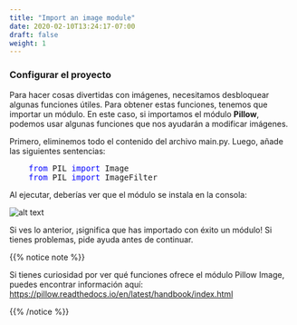 ```yaml
---
title: "Import an image module"
date: 2020-02-10T13:24:17-07:00
draft: false
weight: 1
--- 
```


### Configurar el proyecto

Para hacer cosas divertidas con imágenes, necesitamos desbloquear algunas funciones útiles. Para obtener estas funciones, tenemos que importar un módulo. En este caso, si importamos el módulo <b>Pillow</b>, podemos usar algunas funciones que nos ayudarán a modificar imágenes.

Primero, eliminemos todo el contenido del archivo main.py. Luego, añade las siguientes sentencias:

<pre>
    <font color="blue">from</font> PIL <font color="blue">import</font> Image
    <font color="blue">from</font> PIL <font color="blue">import</font> ImageFilter
</pre>


Al ejecutar, deberías ver que el módulo se instala en la consola:

![alt text](../../media/installed_module.png "image of what you should see when you successfully install the module")

Si ves lo anterior, ¡significa que has importado con éxito un módulo! Si tienes problemas, pide ayuda antes de continuar.

{{% notice note %}}

Si tienes curiosidad por ver qué funciones ofrece el módulo Pillow Image, puedes encontrar información aquí: https://pillow.readthedocs.io/en/latest/handbook/index.html

{{% /notice %}}